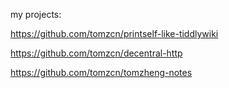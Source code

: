 my projects:

https://github.com/tomzcn/printself-like-tiddlywiki

https://github.com/tomzcn/decentral-http

https://github.com/tomzcn/tomzheng-notes

<!--

### Hi there 👋

**tomzcn/tomzcn** is a ✨ _special_ ✨ repository because its `README.md` (this file) appears on your GitHub profile.

Here are some ideas to get you started:

- 🔭 I’m currently working on ...
- 🌱 I’m currently learning ...
- 👯 I’m looking to collaborate on ...
- 🤔 I’m looking for help with ...
- 💬 Ask me about ...
- 📫 How to reach me: ...
- 😄 Pronouns: ...
- ⚡ Fun fact: ...
-->
